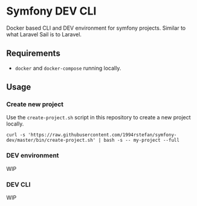 # Symfony DEV CLI
Docker based CLI and DEV environment for symfony projects.
Similar to what Laravel Sail is to Laravel.

## Requirements
* `docker` and `docker-compose` running locally.

## Usage
### Create new project
Use the `create-project.sh` script in this repository to create a new project locally.

    curl -s 'https://raw.githubusercontent.com/1994rstefan/symfony-dev/master/bin/create-project.sh' | bash -s -- my-project --full

### DEV environment
WIP

### DEV CLI
WIP
